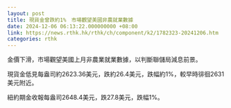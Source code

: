 ```yaml
---
layout: post
title: 現貨金曾跌約1%　市場觀望美國非農就業數據
date: 2024-12-06 06:13:22.000000000 +08:00
link: https://news.rthk.hk/rthk/ch/component/k2/1782323-20241206.htm
categories: rthk
---
```


金價下滑，市場觀望美國上月非農業就業數據，以判斷聯儲局減息前景。

現貨金低見每盎司約2623.36美元，跌約26.4美元，跌幅約1%，較早時徘徊2631美元附近。

紐約期金收報每盎司2648.4美元，跌27.8美元，跌幅1%。

